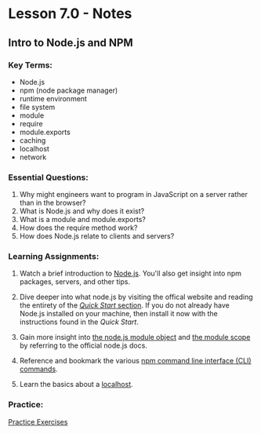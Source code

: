 # Lesson 7.0 - Notes

## Intro to Node.js and NPM

### Key Terms:

- Node.js
- npm (node package manager)
- runtime environment
- file system
- module
- require
- module.exports
- caching
- localhost
- network

### Essential Questions:

1. Why might engineers want to program in JavaScript on a server rather than in the browser?
2. What is Node.js and why does it exist?
3. What is a module and module.exports?
4. How does the require method work?
5. How does Node.js relate to clients and servers?

### Learning Assignments:

1. Watch a brief introduction to [Node.js](https://www.youtube.com/watch?v=As0fDD-OUN8). You'll also get insight into npm packages, servers, and other tips.

2. Dive deeper into what node.js by visiting the offical website and reading the entirety of the [_Quick Start_ section](https://nodejs.dev). If you do not already have Node.js installed on your machine, then install it now with the instructions found in the _Quick Start_.

3. Gain more insight into [the node.js module object](https://nodejs.org/api/modules.html#modules_the_module_object) and [the module scope](https://nodejs.org/api/modules.html#modules_the_module_scope) by referring to the official node.js docs.

4. Reference and bookmark the various [npm command line interface (CLI) commands](https://docs.npmjs.com/cli-documentation/).

5. Learn the basics about a [localhost](https://whatismyipaddress.com/localhost).

### Practice:

[Practice Exercises](./practice)
